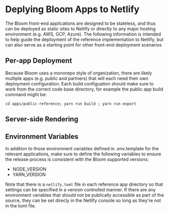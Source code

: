 # Deplying Bloom Apps to Netlify

The Bloom front-end applications are designed to be stateless, and thus can be deployed as static sites to Netlify or directly to any major hosting environment (e.g. AWS, GCP, Azure). The following information is intended to help guide the deployment of the reference implementation to Netlify, but can also serve as a starting point for other front-end deployment scenarios

## Per-app Deployment

Because Bloom uses a monorepo style of organization, there are likely multiple apps (e.g. public and partners) that will each need their own deployment configuration. Each build configuation should make sure to work from the correct code base directory, for example the public app build command might be:

    cd apps/public-reference; yarn run build ; yarn run export

## Server-side Rendering

## Environment Variables

In addition to those environment variables defined in .env.template for the relevant applications, make sure to define the following variables to ensure the release process is consistent with the Bloom supported versions:

- NODE_VERSION
- YARN_VERSION

Note that there is a `netlify.toml` file in each reference app directory so that settings can be specified in a version controlled manner. If there are any environment variables that should not be publically accessible as part of the source, they can be set direcly in the Netlify console so long as they're not in the toml file.